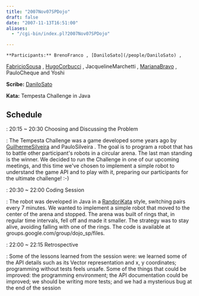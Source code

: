 ```yaml
---
title: "2007Nov07SPDojo"
draft: false
date: "2007-11-13T16:51:00"
aliases:
  - "/cgi-bin/index.pl?2007Nov07SPDojo"

---
```

    **Participants:** BrenoFranco , [DaniloSato](/people/DaniloSato) ,
[FabricioSousa](/FabricioSousa) , [HugoCorbucci](/people/HugoCorbucci) ,
JacquelineMarchetti , [MarianaBravo](/MarianaBravo) , PauloCheque and
Yoshi

**Scribe:** [DaniloSato](/people/DaniloSato)

**Kata:** Tempesta Challenge in Java

Schedule
--------

 
:   20:15 \~ 20:30 Choosing and Discussing the Problem

 
:   The Tempesta Challenge was a game developed some years ago by
    [GuilhermeSilveira](/people/GuilhermeSilveira) and PauloSilveira .
    The goal is to program a robot that has to battle other
    participant's robots in a circular arena. The last man standing is
    the winner. We decided to run the Challenge in one of our upcoming
    meetings, and this time we've chosen to implement a simple robot to
    understand the game API and to play with it, preparing our
    participants for the ultimate challenge! :-)

 
:   20:30 \~ 22:00 Coding Session

 
:   The robot was developed in Java in a [RandoriKata](/RandoriKata)
    style, switching pairs every 7 minutes. We wanted to implement a
    simple robot that moved to the center of the arena and stopped. The
    arena was built of rings that, in regular time intervals, fell off
    and made it smaller. The strategy was to stay alive, avoiding
    falling with one of the rings. The code is available
    at groups.google.com/group/dojo\_sp/files.

 
:   22:00 \~ 22:15 Retrospective

 
:   Some of the lessons learned from the session were: we learned some
    of the API details such as its Vector representation and x, y
    coordinates; programming without tests feels unsafe. Some of the
    things that could be improved: the programming environment; the API
    documentation could be improved; we should be writing more tests;
    and we had a mysterious bug at the end of the session


